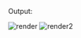 Output:

![render](https://user-images.githubusercontent.com/55328883/153346421-f346944d-a6e8-4c96-993d-43c6704ffe0a.png)
![render2](https://user-images.githubusercontent.com/55328883/153346431-d89cd23a-3500-4b32-9e0d-dbad53647c1d.png)
